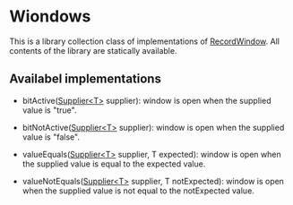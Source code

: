 # Wiondows
This is a library collection class of implementations of [RecordWindow](RECORD_WINDOW.html). All contents of the library 
are statically available.

## Availabel implementations

- bitActive([Supplier\<T\>](SUPPLIER.html) supplier): window is open when the supplied value is "true".

- bitNotActive([Supplier\<T\>](SUPPLIER.html) supplier): window is open when the supplied value is "false".

- valueEquals([Supplier\<T\>](SUPPLIER.html) supplier, T expected): window is open when the supplied value is equal to the 
expected value.

- valueNotEquals([Supplier\<T\>](SUPPLIER.html) supplier, T notExpected): window is open when the supplied value is not 
equal to the notExpected value.